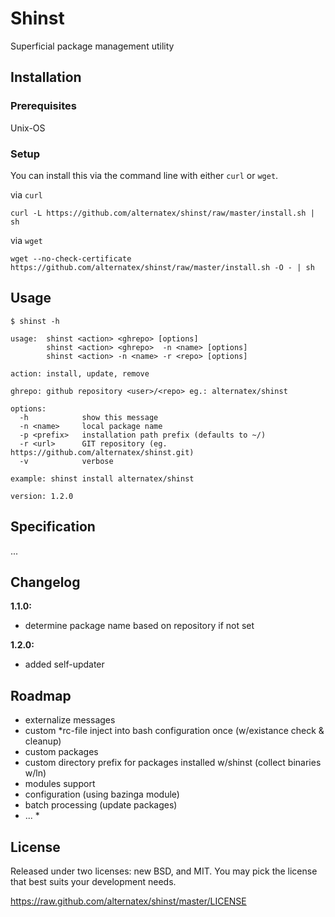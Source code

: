Shinst
=============

Superficial package management utility

Installation
------------

### Prerequisites

Unix-OS

### Setup

You can install this via the command line with either `curl` or `wget`.

via `curl`

`curl -L https://github.com/alternatex/shinst/raw/master/install.sh | sh`

via `wget`

`wget --no-check-certificate https://github.com/alternatex/shinst/raw/master/install.sh -O - | sh`

Usage
-------------

```shell
$ shinst -h

usage:  shinst <action> <ghrepo> [options]
        shinst <action> <ghrepo>  -n <name> [options]
        shinst <action> -n <name> -r <repo> [options]

action: install, update, remove

ghrepo: github repository <user>/<repo> eg.: alternatex/shinst

options:
  -h            show this message        
  -n <name>     local package name
  -p <prefix>   installation path prefix (defaults to ~/)
  -r <url>      GIT repository (eg. https://github.com/alternatex/shinst.git)
  -v            verbose

example: shinst install alternatex/shinst

version: 1.2.0

```

Specification
-------------
...

Changelog
-------------
**1.1.0:**<br/>
* determine package name based on repository if not set

**1.2.0:**<br/>
* added self-updater

Roadmap
-------------
- externalize messages
- custom *rc-file inject into bash configuration once (w/existance check & cleanup)
- custom packages
- custom directory prefix for packages installed w/shinst (collect binaries w/ln)
- modules support
- configuration (using bazinga module)
- batch processing (update packages)
- ... *

License
-------------
Released under two licenses: new BSD, and MIT. You may pick the
license that best suits your development needs.

https://raw.github.com/alternatex/shinst/master/LICENSE